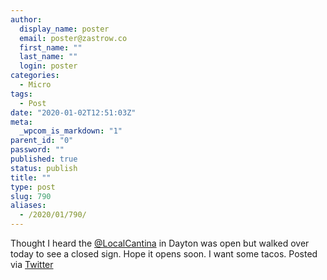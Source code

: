 ```yaml
---
author:
  display_name: poster
  email: poster@zastrow.co
  first_name: ""
  last_name: ""
  login: poster
categories:
  - Micro
tags:
  - Post
date: "2020-01-02T12:51:03Z"
meta:
  _wpcom_is_markdown: "1"
parent_id: "0"
password: ""
published: true
status: publish
title: ""
type: post
slug: 790
aliases:
  - /2020/01/790/
---
```

<p>Thought I heard the <a href="https://micro.blog/LocalCantina">@LocalCantina</a> in Dayton was open but walked over today to see a closed sign. Hope it opens soon. I want some tacos. Posted via <a href="http://twitter.com/zastrow/status/1212791995535699968">Twitter</a></p>
